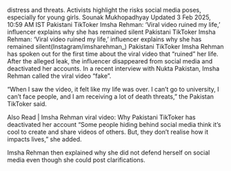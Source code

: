 distress and threats. Activists highlight the risks social media poses, especially for young girls.
Sounak Mukhopadhyay
Updated
3 Feb 2025, 10:59 AM IST
Pakistani TikToker Imsha Rehman: ‘Viral video ruined my life,’ influencer explains why she has remained silent
Pakistani TikToker Imsha Rehman: ‘Viral video ruined my life,’ influencer explains why she has remained silent(Instagram/imsharehman_)
Pakistani TikToker Imsha Rehman has spoken out for the first time about the viral video that “ruined” her life. After the alleged leak, the influencer disappeared from social media and deactivated her accounts. In a recent interview with Nukta Pakistan, Imsha Rehman called the viral video “fake”.

“When I saw the video, it felt like my life was over. I can’t go to university, I can’t face people, and I am receiving a lot of death threats,” the Pakistan TikToker said.

Also Read | Imsha Rehman viral video: Why Pakistani TikToker has deactivated her account
“Some people hiding behind social media think it’s cool to create and share videos of others. But, they don’t realise how it impacts lives,” she added.

Imsha Rehman then explained why she did not defend herself on social media even though she could post clarifications.
